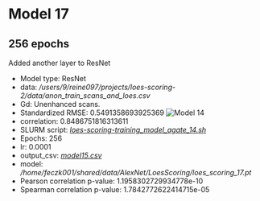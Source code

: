 # Model 17
## 256 epochs

Added another layer to ResNet

* Model type: ResNet
* data: */users/9/reine097/projects/loes-scoring-2/data/anon_train_scans_and_loes.csv*
* Gd: Unenhanced scans.
* Standardized RMSE: 0.5491358693925369
![Model 14](model14.png "Model 17")
* correlation:    0.8486751816313611
* SLURM script: [*loes-scoring-training_model_agate_14.sh*](../../../bin/training/loes-scoring-training_model_agate_17.sh)
* Epochs: 256
* lr: 0.0001
* output_csv: [*model15.csv*](model15.csv)
* model: */home/feczk001/shared/data/AlexNet/LoesScoring/loes_scoring_17.pt*
* Pearson correlation p-value: 1.1958302729934778e-10
* Spearman correlation p-value: 1.7842772622414715e-05
